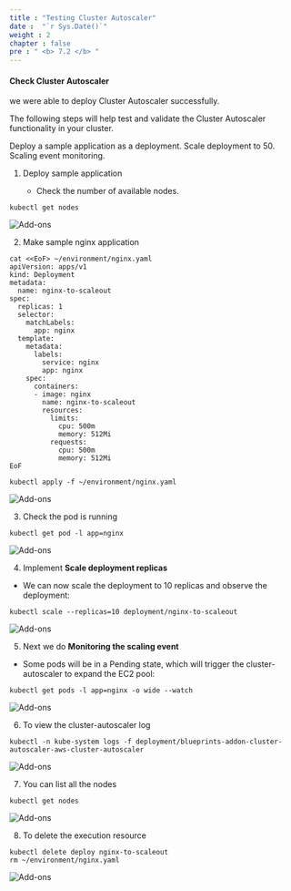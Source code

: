 ```yaml
---
title : "Testing Cluster Autoscaler"
date :  "`r Sys.Date()`" 
weight : 2 
chapter : false
pre : " <b> 7.2 </b> "
---
```


#### Check Cluster Autoscaler

we were able to deploy Cluster Autoscaler successfully.

The following steps will help test and validate the Cluster Autoscaler functionality in your cluster.

Deploy a sample application as a deployment. Scale deployment to 50. Scaling event monitoring.

1.  Deploy sample application
    
    *   Check the number of available nodes.

```
kubectl get nodes
```

![Add-ons](/images/7.2-Testingcluster/0001.png?featherlight=false&width=90pc)

2.  Make sample nginx application

```
cat <<EoF> ~/environment/nginx.yaml
apiVersion: apps/v1
kind: Deployment
metadata:
  name: nginx-to-scaleout
spec:
  replicas: 1
  selector:
    matchLabels:
      app: nginx
  template:
    metadata:
      labels:
        service: nginx
        app: nginx
    spec:
      containers:
      - image: nginx
        name: nginx-to-scaleout
        resources:
          limits:
            cpu: 500m
            memory: 512Mi
          requests:
            cpu: 500m
            memory: 512Mi
EoF

kubectl apply -f ~/environment/nginx.yaml
```

![Add-ons](/images/7.2-Testingcluster/0002.png?featherlight=false&width=90pc)

3.  Check the pod is running

```
kubectl get pod -l app=nginx
```

![Add-ons](/images/7.2-Testingcluster/0003.png?featherlight=false&width=90pc)

4.  Implement **Scale deployment replicas**

*   We can now scale the deployment to 10 replicas and observe the deployment:

```
kubectl scale --replicas=10 deployment/nginx-to-scaleout
```

![Add-ons](/images/7.2-Testingcluster/0004.png?featherlight=false&width=90pc)

5.  Next we do **Monitoring the scaling event**

*   Some pods will be in a Pending state, which will trigger the cluster-autoscaler to expand the EC2 pool:

```
kubectl get pods -l app=nginx -o wide --watch
```

![Add-ons](/images/7.2-Testingcluster/0005.png?featherlight=false&width=90pc)

6.  To view the cluster-autoscaler log

```
kubectl -n kube-system logs -f deployment/blueprints-addon-cluster-autoscaler-aws-cluster-autoscaler
```

![Add-ons](/images/7.2-Testingcluster/0006.png?featherlight=false&width=90pc)

7.  You can list all the nodes

```
kubectl get nodes
```

![Add-ons](/images/7.2-Testingcluster/0007.png?featherlight=false&width=90pc)

8.  To delete the execution resource

```
kubectl delete deploy nginx-to-scaleout
rm ~/environment/nginx.yaml
```

![Add-ons](/images/7.2-Testingcluster/0008.png?featherlight=false&width=90pc)